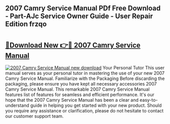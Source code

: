 ## 2007 Camry Service Manual PDf Free Download - Part-AJc Service Owner Guide - User Repair Edition frzqo

# <h2><a href="http://bc42600.oget.top/?id=2007+Camry+Service+Manual">🔗Download New 👉🔴 2007 Camry Service Manual</a></h2>

[![2007 Camry Service Manual new download](https://i.imgur.com/5g1atiW.png)](http://bc42600.oget.top/?id=2007+Camry+Service+Manual)
Your Personal Tutor This user manual serves as your personal tutor in mastering the use of your new 2007 Camry Service Manual. Familiarize with the Packaging Before discarding the packaging, please ensure you have kept all necessary accessories 2007 Camry Service Manual. This remarkable 2007 Camry Service Manual features list of features for seamless and efficient performance. It's our hope that the 2007 Camry Service Manual has been a clear and easy-to-understand guide in helping you get started with your new product. Should you require any assistance or clarification, please do not hesitate to contact our customer support team.
